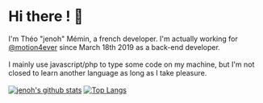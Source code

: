 # Hi there ! :clap:
I'm Théo "jenoh" Mémin, a french developer. I'm actually working for [@motion4ever](https://www.motion4ever.com/ ) since March 18th 2019 as a back-end developer. \
\
I mainly use javascript/php to type some code on my machine, but I'm not closed to learn another language as long as I take pleasure.\
\
[![jenoh's github stats](https://github-readme-stats.vercel.app/api?username=jenoh&theme=vue&show_icons=true)](https://github.com/jenoh/github-readme-stats)
[![Top Langs](https://github-readme-stats.vercel.app/api/top-langs/?username=anuraghazra&layout=compact&theme=vue)](https://github.com/anuraghazra/github-readme-stats)
